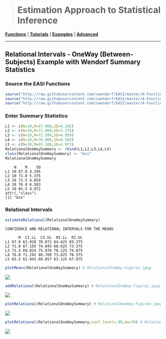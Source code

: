 ># Estimation Approach to Statistical Inference

[**Functions**](../../Functions) | 
[**Tutorials**](../../Tutorials) | 
[**Examples**](../../Examples) | 
[**Advanced**](../../Advanced)

---

## Relational Intervals - OneWay (Between-Subjects) Example with Wendorf Summary Statistics

### Source the EASI Functions

```r
source("http://raw.githubusercontent.com/cwendorf/EASI/master/A-Functions/EASI-Functions.R")
source("http://raw.githubusercontent.com/cwendorf/EASI/master/A-Functions/EASI-Omnibus-Extension.R")
source("http://raw.githubusercontent.com/cwendorf/EASI/master/A-Functions/EASI-Relational-Extension.R")
```

### Enter Summary Statistics

```r
L1 <- c(N=10,M=67.000,SD=4.295)
L2 <- c(N=10,M=71.000,SD=5.375)
L3 <- c(N=10,M=72.500,SD=4.859)
L4 <- c(N=10,M=76.000,SD=6.583)
L5 <- c(N=10,M=65.500,SD=4.972)
RelationalOneWaySummary <- rbind(L1,L2,L3,L4,L5)
class(RelationalOneWaySummary) <- "bss"
RelationalOneWaySummary
```
```
    N    M    SD
L1 10 67.0 4.295
L2 10 71.0 5.375
L3 10 72.5 4.859
L4 10 76.0 6.583
L5 10 65.5 4.972
attr(,"class")
[1] "bss"
```

### Relational Intervals

```r
estimateRelational(RelationalOneWaySummary)
```
```
CONFIDENCE AND RELATIONAL INTERVALS FOR THE MEANS

      M  CI.LL  CI.UL  RI.LL  RI.UL
L1 67.0 63.928 70.072 64.625 69.375
L2 71.0 67.155 74.845 68.625 73.375
L3 72.5 69.024 75.976 70.125 74.875
L4 76.0 71.291 80.709 73.625 78.375
L5 65.5 61.943 69.057 63.125 67.875
```

```r
plotMeans(RelationalOneWaySummary) # RelationalOneWay-Figure1.jpeg
```
<kbd><img src="RelationalOneWay-Figure1.jpeg"></kbd>
```r
addRelational(RelationalOneWaySummary) # RelationalOneWay-Figure2.jpeg
```
<kbd><img src="RelationalOneWay-Figure2.jpeg"></kbd>
```r
plotRelational(RelationalOneWaySummary) # RelationalOneWay-Figure4.jpeg
```
<kbd><img src="RelationalOneWay-Figure4.jpeg"></kbd>
```r
plotRelational(RelationalOneWaySummary,conf.level=.99,mu=70) # RelationalOneWay-Figure5.jpeg
```
<kbd><img src="RelationalOneWay-Figure5.jpeg"></kbd>
